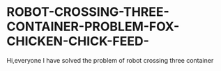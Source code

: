 # ROBOT-CROSSING-THREE-CONTAINER-PROBLEM-FOX-CHICKEN-CHICK-FEED-
Hi,everyone I  have solved the problem of robot crossing  three container
